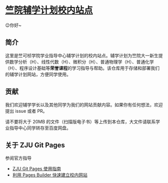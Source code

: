# [竺院辅学计划校内站点](https://ckc-agc.pages.zjusct.io/study-assist/)

😉你好~

## 简介

这里是竺可桢学院学业指导中心辅学计划的校内站点。辅学计划为竺院大一新生提供数学分析（H）、线性代数（H）、微积分（H）、普通物理学（H）、普通化学（H）、程序设计基础等**荣誉课程**的学习指导与帮助。该仓库用于存储和部署我们的辅学计划网站，方便同学使用。

## 贡献

我们欢迎辅学学长以及其他同学为我们的网站贡献内容。如果你有任何想法，欢迎提出 issue 或者 PR。

请不要将大于 20MB 的文件（扫描版电子书）等上传到本仓库，大文件请联系学业指导中心同学转存至百度网盘。

## 关于 ZJU Git Pages

参阅官方指导

-   [ZJU Git Pages 使用指南](https://pages.zjusct.io/posts/zju-git-pages/)
-   [利用 Pages Builder 快速建立校内网站](https://pages.zjusct.io/posts/git-pages-builder/)

